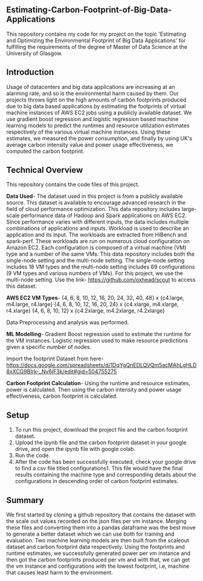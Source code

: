 ## Estimating-Carbon-Footprint-of-Big-Data-Applications
This repository contains my code for my project on the topic 'Estimating and Optimizing the Environmental Footprint of Big Data Applications' for fulfilling the requirements of the degree of Master of Data Science at the University of Glasgow.

## Introduction
Usage of datacenters and big data applications are increasing at an alarming rate, and so is the environmental harm caused by them. Our projects throws light on the high amounts of carbon footprints produced due to big data based applications by estimating the footprints of virtual machine instances of AWS EC2 jobs using a publicly available dataset. 
We use gradient boost regression and logistic regression based machine learning models to predict the runtimes and resource utilization estimates respectively of the various virtual machine instances. Using these estimates, we measured the power consumption, and finally by using UK's average carbon intensity value and power usage effectiveness, we computed the carbon footprint. 
	
## Technical Overview
This repository contains the code files of this project.

**Data Used**-
The dataset used in this project is from a publicly available source. This dataset is available to encourage advanced research in the field of cloud performance optimization. This data repository includes large-scale performance data of Hadoop and Spark applications on AWS EC2. Since performance varies with different inputs, the data includes multiple combinations of applications and inputs. Workload is used to describe an application and its input. The workloads are extracted from HiBench and spark-perf. These workloads are run on numerous cloud configuration on Amazon EC2. Each configuration is composed of a virtual machine (VM) type and a number of the same VMs. This data repository includes both the single-node setting and the multi-node setting. The single-node setting includes 18 VM types and the multi-node setting includes 69 configurations (9 VM types and various numbers of VMs). For this project, we use the multi-node setting.
Use the link- https://github.com/oxhead/scout to access this dataset.

**AWS EC2 VM Types**-
{4, 6, 8, 10, 12, 16, 20, 24, 32, 40, 48} x {c4.large, m4.large, r4.large}
{4, 6, 8, 10, 12, 16, 20, 24} x {c4.xlarge, m4.xlarge, r4.xlarge}
{4, 6, 8, 10, 12} x {c4.2xlarge, m4.2xlarge, r4.2xlarge}

Data Preprocessing and analysis was performed.

**ML Modelling**- 
Gradient Boost regression used to estimate the runtime for the VM instances.
Logistic regression used to make resource predictions given a specific number of nodes.

Import the footprint Dataset from here- https://docs.google.com/spreadsheets/d/1DqYgQnEDLQVQm5acMAhLgHLD8xXCG9BIrk-_Nv6jF3k/edit#gid=504755275

**Carbon Footprint Calculation**- 
Using the runtime and resource estimates, power is calculated. Then using the carbon intensity and power usage effectiveness, carbon footprint is calculated. 
	
## Setup
1. To run this project, download the project file and the carbon footprint dataset. 
2. Upload the ipynb file and the carbon footprint dataset in your google drive, and open the ipynb file with google colab.
3. Run the code.
4. After the code has been successfully executed, check your google drive to find a csv file titled configurations1. This file would have the final results containing the machine type and corresponding details about the configurations in descending order of carbon footprint estimates.

## Summary
We first started by cloning a github repository that contains the dataset with the scale out values recorded on the json files per vm instance. Merging these files and converting them into a pandas dataframe was the best move to generate a better dataset which we can use both for training and evaluation. Two machine learning models are then built from the scaleout dataset and carbon footprint data respectively. Using the footprints and runtime estimates, we successfully generated power per vm instance and then got the carbon footprints produced per vm and with that, we can get the vm instance and configurations with the lowest footprint, i.e, machine that causes least harm to the environment.
